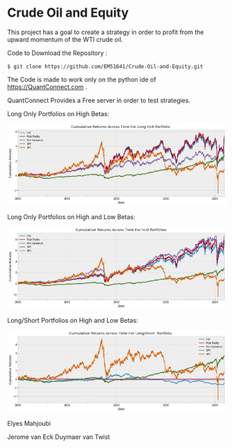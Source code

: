 # Crude Oil and Equity

This project has a goal to create a strategy in order to profit from the upward momentum of the WTI crude oil.

Code to Download the Repository :

```
$ git clone https://github.com/EM51641/Crude-Oil-and-Equity.git
```
The Code is made to work only on the python ide of https://QuantConnect.com .

QuantConnect Provides a Free server in order to test strategies.


Long Only Portfolios on High Betas:

![alt text](https://github.com/EM51641/Crude-Oil-and-Equity/blob/main/Long%2520Only%2520cumulated%2520returns.png?raw=true)

Long Only Portfolios on High and Low Betas:

![alt text](https://github.com/EM51641/Crude-Oil-and-Equity/blob/main/Cumulative%2520return%2520HLB%2520long%2520only.png?raw=true)

Long/Short Portfolios on High and Low Betas:

![alt text](https://github.com/EM51641/Crude-Oil-and-Equity/blob/main/Cumulated%2520returns%2520long%2520short.png?raw=true)

Elyes Mahjoubi

Jerome van Eck Duymaer van Twist
